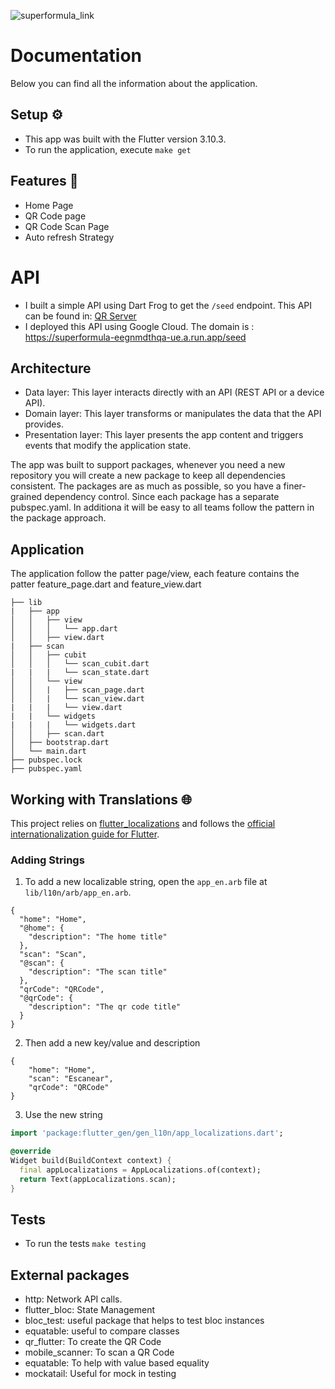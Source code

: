 ![superformula_link]



# Documentation
Below you can find all the information about the application.

## Setup ⚙️
- This app was built with the Flutter version 3.10.3.
- To run the application, execute `make get`

## Features 🎯
- Home Page
- QR Code page
- QR Code Scan Page
- Auto refresh Strategy

# API
- I built a simple API using Dart Frog to get the `/seed` endpoint. This API can be found in: [QR Server](https://github.com/dionesxxx/qr_server)
- I deployed this API using Google Cloud. The domain is : https://superformula-eegnmdthqa-ue.a.run.app/seed

## Architecture
- Data layer: This layer interacts directly with an API (REST API or a device API).
- Domain layer: This layer transforms or manipulates the data that the API provides.
- Presentation layer: This layer presents the app content and triggers events that modify the application state.

The app was built to support packages, whenever you need a new repository you will create a new package to keep all dependencies consistent.
The packages are as much as possible, so you have a finer-grained dependency control. Since each package has a separate pubspec.yaml.
In additiona it will be easy to all teams follow the pattern in the package approach.

## Application
The application follow the patter page/view, each feature contains the patter feature_page.dart and feature_view.dart

```
├── lib
|   ├── app
│   │   ├── view
│   │   │   └── app.dart
│   │   ├── view.dart
|   ├── scan
│   │   ├── cubit
│   │   │   └── scan_cubit.dart
|   |   |   └── scan_state.dart
│   │   └── view
│   │   |   ├── scan_page.dart
│   │   |   └── scan_view.dart
|   |   |   └── view.dart
|   |   └── widgets
|   |   |   └── widgets.dart
│   │   ├── scan.dart
│   ├── bootstrap.dart
│   └── main.dart
├── pubspec.lock
├── pubspec.yaml
```

## Working with Translations 🌐

This project relies on [flutter_localizations][flutter_localizations_link] and follows the [official internationalization guide for Flutter][internationalization_link].

### Adding Strings

1. To add a new localizable string, open the `app_en.arb` file at `lib/l10n/arb/app_en.arb`.

```arb
{
  "home": "Home",
  "@home": {
    "description": "The home title"
  },
  "scan": "Scan",
  "@scan": {
    "description": "The scan title"
  },
  "qrCode": "QRCode",
  "@qrCode": {
    "description": "The qr code title"
  }
}
```

2. Then add a new key/value and description

```arb
{
    "home": "Home",
    "scan": "Escanear",
    "qrCode": "QRCode"
}
```

3. Use the new string

```dart
import 'package:flutter_gen/gen_l10n/app_localizations.dart';

@override
Widget build(BuildContext context) {
  final appLocalizations = AppLocalizations.of(context);
  return Text(appLocalizations.scan);
}
```

## Tests
- To run the tests `make testing`

## External packages
- http: Network API calls.
- flutter_bloc: State Management
- bloc_test: useful package that helps to test bloc instances
- equatable: useful to compare classes
- qr_flutter: To create the QR Code
- mobile_scanner: To scan a QR Code
- equatable: To help with value based equality
- mockatail: Useful for mock in testing


[superformula_link]: https://avatars.githubusercontent.com/u/415147?s=200&v=4
[flutter_localizations_link]: https://api.flutter.dev/flutter/flutter_localizations/flutter_localizations-library.html
[internationalization_link]: https://flutter.dev/docs/development/accessibility-and-localization/internationalization
